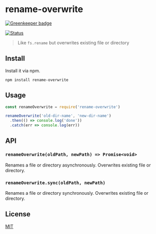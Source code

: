 # rename-overwrite

[![Greenkeeper badge](https://badges.greenkeeper.io/zkochan/rename-overwrite.svg)](https://greenkeeper.io/)

[![Status](https://travis-ci.org/zkochan/rename-overwrite.svg?branch=master)](https://travis-ci.org/zkochan/rename-overwrite "See test builds")

> Like `fs.rename` but overwrites existing file or directory

## Install

Install it via npm.

```
npm install rename-overwrite
```

## Usage

```js
const renameOverwrite = require('rename-overwrite')

renameOverwrite('old-dir-name', 'new-dir-name')
  .then(() => console.log('done'))
  .catch(err => console.log(err))
```

## API

### `renameOverwrite(oldPath, newPath) => Promise<void>`

Renames a file or directory asynchronously. Overwrites existing file or directory.

### `renameOverwrite.sync(oldPath, newPath)`

Renames a file or directory synchronously. Overwrites existing file or directory.

## License

[MIT](LICENSE)
